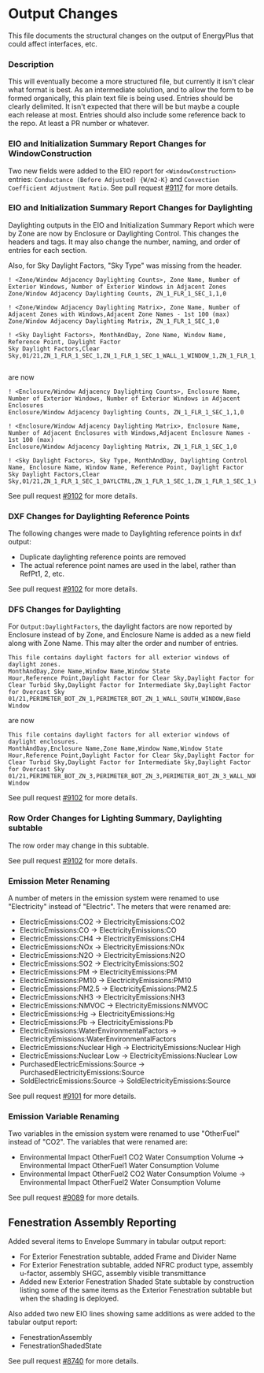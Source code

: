 Output Changes
==============

This file documents the structural changes on the output of EnergyPlus that could affect interfaces, etc.

### Description

This will eventually become a more structured file, but currently it isn't clear what format is best. As an intermediate solution, and to allow the form to be formed organically, this plain text file is being used. Entries should be clearly delimited.  It isn't expected that there will be but maybe a couple each release at most. Entries should also include some reference back to the repo.  At least a PR number or whatever.

### EIO and Initialization Summary Report Changes for WindowConstruction

Two new fields were added to the EIO report for `<WindowConstruction>` entries:
`Conductance (Before Adjusted) {W/m2-K}` and `Convection Coefficient Adjustment Ratio`.
See pull request [#9117](https://github.com/NREL/EnergyPlus/pull/9117/files) for more details.


### EIO and Initialization Summary Report Changes for Daylighting

Daylighting outputs in the EIO and Initialization Summary Report which were by Zone are now by Enclosure or Daylighting Control. 
This changes the headers and tags. It may also change the number, naming, and order of entries for each section.

Also, for Sky Daylight Factors, "Sky Type" was missing from the header.

```
! <Zone/Window Adjacency Daylighting Counts>, Zone Name, Number of Exterior Windows, Number of Exterior Windows in Adjacent Zones
Zone/Window Adjacency Daylighting Counts, ZN_1_FLR_1_SEC_1,1,0

! <Zone/Window Adjacency Daylighting Matrix>, Zone Name, Number of Adjacent Zones with Windows,Adjacent Zone Names - 1st 100 (max)
Zone/Window Adjacency Daylighting Matrix, ZN_1_FLR_1_SEC_1,0

! <Sky Daylight Factors>, MonthAndDay, Zone Name, Window Name, Reference Point, Daylight Factor
Sky Daylight Factors,Clear Sky,01/21,ZN_1_FLR_1_SEC_1,ZN_1_FLR_1_SEC_1_WALL_1_WINDOW_1,ZN_1_FLR_1_SEC_1_DAYLREFPT1,0.1352


```

are now

```
! <Enclosure/Window Adjacency Daylighting Counts>, Enclosure Name, Number of Exterior Windows, Number of Exterior Windows in Adjacent Enclosures
Enclosure/Window Adjacency Daylighting Counts, ZN_1_FLR_1_SEC_1,1,0

! <Enclosure/Window Adjacency Daylighting Matrix>, Enclosure Name, Number of Adjacent Enclosures with Windows,Adjacent Enclosure Names - 1st 100 (max)
Enclosure/Window Adjacency Daylighting Matrix, ZN_1_FLR_1_SEC_1,0

! <Sky Daylight Factors>, Sky Type, MonthAndDay, Daylighting Control Name, Enclosure Name, Window Name, Reference Point, Daylight Factor
Sky Daylight Factors,Clear Sky,01/21,ZN_1_FLR_1_SEC_1_DAYLCTRL,ZN_1_FLR_1_SEC_1,ZN_1_FLR_1_SEC_1_WALL_1_WINDOW_1,ZN_1_FLR_1_SEC_1_DAYLREFPT1,0.1352
```

See pull request [#9102](https://github.com/NREL/EnergyPlus/pull/9102/files) for more details.


### DXF Changes for Daylighting Reference Points

The following changes were made to Daylighting reference points in dxf output:
  * Duplicate daylighting reference points are removed
  * The actual reference point names are used in the label, rather than RefPt1, 2, etc.

See pull request [#9102](https://github.com/NREL/EnergyPlus/pull/9102/files) for more details.

### DFS Changes for Daylighting

For `Output:DaylightFactors`, the daylight factors are now reported by Enclosure instead of by Zone, and Enclosure Name is added as a new field along with Zone Name.
This may alter the order and number of entries.

```
This file contains daylight factors for all exterior windows of daylight zones.
MonthAndDay,Zone Name,Window Name,Window State
Hour,Reference Point,Daylight Factor for Clear Sky,Daylight Factor for Clear Turbid Sky,Daylight Factor for Intermediate Sky,Daylight Factor for Overcast Sky
01/21,PERIMETER_BOT_ZN_1,PERIMETER_BOT_ZN_1_WALL_SOUTH_WINDOW,Base Window
```

are now

```
This file contains daylight factors for all exterior windows of daylight enclosures.
MonthAndDay,Enclosure Name,Zone Name,Window Name,Window State
Hour,Reference Point,Daylight Factor for Clear Sky,Daylight Factor for Clear Turbid Sky,Daylight Factor for Intermediate Sky,Daylight Factor for Overcast Sky
01/21,PERIMETER_BOT_ZN_3,PERIMETER_BOT_ZN_3,PERIMETER_BOT_ZN_3_WALL_NORTH_WINDOW,Base Window
```

See pull request [#9102](https://github.com/NREL/EnergyPlus/pull/9102/files) for more details.

### Row Order Changes for Lighting Summary, Daylighting subtable

The row order may change in this subtable.

See pull request [#9102](https://github.com/NREL/EnergyPlus/pull/9102/files) for more details.

### Emission Meter Renaming

A number of meters in the emission system were renamed to use "Electricity" instead of "Electric".  The meters that were renamed are:

- ElectricEmissions:CO2 -> ElectricityEmissions:CO2
- ElectricEmissions:CO -> ElectricityEmissions:CO
- ElectricEmissions:CH4 -> ElectricityEmissions:CH4
- ElectricEmissions:NOx -> ElectricityEmissions:NOx
- ElectricEmissions:N2O -> ElectricityEmissions:N2O
- ElectricEmissions:SO2 -> ElectricityEmissions:SO2
- ElectricEmissions:PM -> ElectricityEmissions:PM
- ElectricEmissions:PM10 -> ElectricityEmissions:PM10
- ElectricEmissions:PM2.5 -> ElectricityEmissions:PM2.5
- ElectricEmissions:NH3 -> ElectricityEmissions:NH3
- ElectricEmissions:NMVOC -> ElectricityEmissions:NMVOC
- ElectricEmissions:Hg -> ElectricityEmissions:Hg
- ElectricEmissions:Pb -> ElectricityEmissions:Pb
- ElectricEmissions:WaterEnvironmentalFactors -> ElectricityEmissions:WaterEnvironmentalFactors
- ElectricEmissions:Nuclear High -> ElectricityEmissions:Nuclear High
- ElectricEmissions:Nuclear Low -> ElectricityEmissions:Nuclear Low
- PurchasedElectricEmissions:Source -> PurchasedElectricityEmissions:Source
- SoldElectricEmissions:Source -> SoldElectricityEmissions:Source

See pull request [#9101](https://github.com/NREL/EnergyPlus/pull/9101) for more details.


### Emission Variable Renaming

Two variables in the emission system were renamed to use "OtherFuel" instead of "CO2".  The variables that were renamed are:

- Environmental Impact OtherFuel1 CO2 Water Consumption Volume -> Environmental Impact OtherFuel1 Water Consumption Volume
- Environmental Impact OtherFuel2 CO2 Water Consumption Volume -> Environmental Impact OtherFuel2 Water Consumption Volume

See pull request [#9089](https://github.com/NREL/EnergyPlus/pull/9089) for more details.

## Fenestration Assembly Reporting

Added several items to Envelope Summary in tabular output report:

- For Exterior Fenestration subtable, added Frame and Divider Name
- For Exterior Fenestration subtable, added NFRC product type, assembly u-factor, assembly SHGC, assembly visible transmittance
- Added new Exterior Fenestration Shaded State subtable by construction listing some of the same items as the Exterior Fenestration subtable but when the shading is deployed.

Also added two new EIO lines showing same additions as were added to the tabular output report:

- FenestrationAssembly
- FenestrationShadedState

See pull request [#8740](https://github.com/NREL/EnergyPlus/pull/8740) for more details.
